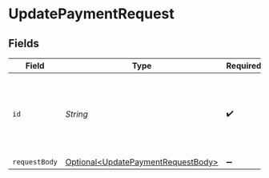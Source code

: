 # UpdatePaymentRequest


## Fields

| Field                                                                                      | Type                                                                                       | Required                                                                                   | Description                                                                                | Example                                                                                    |
| ------------------------------------------------------------------------------------------ | ------------------------------------------------------------------------------------------ | ------------------------------------------------------------------------------------------ | ------------------------------------------------------------------------------------------ | ------------------------------------------------------------------------------------------ |
| `id`                                                                                       | *String*                                                                                   | :heavy_check_mark:                                                                         | Provide the ID of the item you want to perform this operation on.                          | tr_5B8cwPMGnU6qLbRvo7qEZo                                                                  |
| `requestBody`                                                                              | [Optional\<UpdatePaymentRequestBody>](../../models/operations/UpdatePaymentRequestBody.md) | :heavy_minus_sign:                                                                         | N/A                                                                                        |                                                                                            |